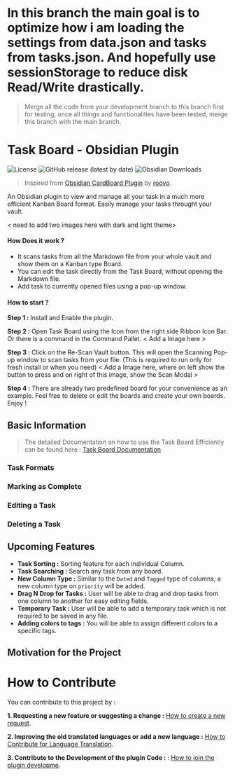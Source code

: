 # In this branch the main goal is to optimize how i am loading the settings from data.json and tasks from tasks.json. And hopefully use sessionStorage to reduce disk Read/Write drastically.
> Merge all the code from your development branch to this branch first for testing, once all things and functionalities have been tested, merge this branch with the main branch.

# Task Board - Obsidian Plugin

![License](https://img.shields.io/github/license/tu2-atmanand/Task-Board)
![GitHub release (latest by date)](https://img.shields.io/github/v/release/tu2-atmanand/Task-Board?style=flat-square)
![Obsidian Downloads](https://img.shields.io/badge/dynamic/json?logo=obsidian&color=%23483699&label=downloads&query=%24%5B%22Task-Board%22%5D.downloads&url=https%3A%2F%2Fraw.githubusercontent.com%2Fobsidianmd%2Fobsidian-releases%2Fmaster%2Fcommunity-plugin-stats.json)

> Inspired from [Obsidian CardBoard Plugin](https://github.com/roovo/obsidian-card-board) by [roovo](https://github.com/roovo).

An Obsidian plugin to view and manage all your task in a much more efficient Kanban Board format. Easily manage your tasks throught your vault.

< need to add two images here with dark and light theme>
#### **How Does it work ?**
- It scans tasks from all the Markdown file from your whole vault and show them on a Kanban type Board.
- You can edit the task directly from the Task Board, without opening the Markdown file.
- Add task to currently opened files using a pop-up window.

#### **How to start ?**

**Step 1 :** Install and Enable the plugin.

**Step 2 :** Open Task Board using the Icon from the right side Ribbon Icon Bar. Or there is a command in the Command Pallet.
< Add a Image here >

**Step 3 :** Click on the Re-Scan Vault button. This will open the Scanning Pop-up window to scan tasks from your file. (This is required to run only for fresh install or when you need)
< Add a Image here, where on left show the button to press and on right of this image, show the Scan Modal >

**Step 4 :** There are already two predefined board for your convenience as an example. Feel free to delete or edit the boards and create your own boards. Enjoy !

## Basic Information
> The detailed Documentation on how to use the Task Board Efficiently can be found here : [Task Board Documentation]()

### Task Formats


### Marking as Complete


### Editing a Task


### Deleting a Task



## Upcoming Features

- **Task Sorting :** Sorting feature for each individual Column.
- **Task Searching :** Search any task from any board.
- **New Column Type :** Similar to the `Dated` and `Tagged` type of columns, a new column type on `priority` will be added.
- **Drag N Drop for Tasks :** User will be able to drag and drop tasks from one column to another for easy editing fields.
- **Temporary Task :** User will be able to add a temporary task which is not required to be saved in any file.
- **Adding colors to tags :** You will be able to assign different colors to a specific tags.

## Motivation for the Project


# How to Contribute

You can contribute to this project by :

**1. Requesting a new feature or suggesting a change :** [How to create a new request]().

**2. Improving the old translated languages or add a new language :** [How to Contribute for Language Translation]().

**3. Contribute to the Development of the plugin Code :** : [How to join the plugin developme]().
